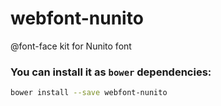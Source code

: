 # webfont-nunito

@font-face kit for Nunito font

### You can install it as `bower` dependencies:
 
 ```bash
bower install --save webfont-nunito
```

